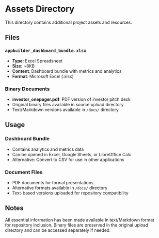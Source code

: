 # Assets Directory

This directory contains additional project assets and resources.

## Files

### `appbuilder_dashboard_bundle.xlsx`
- **Type**: Excel Spreadsheet
- **Size**: ~8KB
- **Content**: Dashboard bundle with metrics and analytics
- **Format**: Microsoft Excel (.xlsx)

### Binary Documents
- **investor_onepager.pdf**: PDF version of investor pitch deck
- Original binary files available in source upload directory
- Text/Markdown versions available in `/docs/` directory

## Usage

### Dashboard Bundle
- Contains analytics and metrics data
- Can be opened in Excel, Google Sheets, or LibreOffice Calc
- Alternative: Convert to CSV for use in other applications

### Document Files
- PDF documents for formal presentations
- Alternative formats available in `/docs/` directory
- Text-based versions uploaded for repository compatibility

## Notes

All essential information has been made available in text/Markdown format for repository inclusion. Binary files are preserved in the original upload directory and can be accessed separately if needed.
